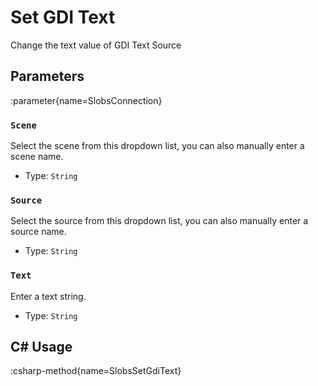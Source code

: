 # Set GDI Text
Change the text value of GDI Text Source

## Parameters
:parameter{name=SlobsConnection}

### `Scene`
Select the scene from this dropdown list, you can also manually enter a scene name.

- Type: `String`

### `Source`
Select the source from this dropdown list, you can also manually enter a source name.

- Type: `String`

### `Text`
Enter a text string.

- Type: `String`

## C# Usage
:csharp-method{name=SlobsSetGdiText}